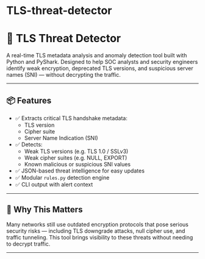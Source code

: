 # TLS-threat-detector

# 🔐 TLS Threat Detector

A real-time TLS metadata analysis and anomaly detection tool built with Python and PyShark. Designed to help SOC analysts and security engineers identify weak encryption, deprecated TLS versions, and suspicious server names (SNI) — without decrypting the traffic.

---

## 📦 Features
- ✅ Extracts critical TLS handshake metadata:
  - TLS version
  - Cipher suite
  - Server Name Indication (SNI)
- ✅ Detects:
  - Weak TLS versions (e.g. TLS 1.0 / SSLv3)
  - Weak cipher suites (e.g. NULL, EXPORT)
  - Known malicious or suspicious SNI values
- ✅ JSON-based threat intelligence for easy updates
- ✅ Modular `rules.py` detection engine
- ✅ CLI output with alert context

---

## 🧠 Why This Matters

Many networks still use outdated encryption protocols that pose serious security risks — including TLS downgrade attacks, null cipher use, and traffic tunneling. This tool brings visibility to these threats without needing to decrypt traffic.

---
